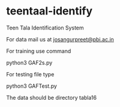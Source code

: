 # teentaal-identify
Teen Tala Identification System

For data mail us at josangurpreet@pbi.ac.in

For training use command

python3 GAF2s.py

For testing file type

python3 GAFTest.py

The data should be directory tabla16

